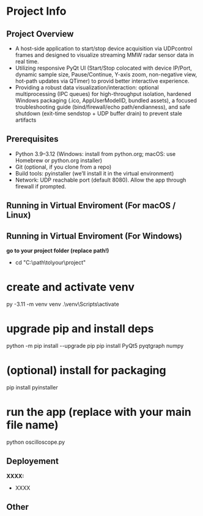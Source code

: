 # Project Info
## Project Overview
- A host-side application to start/stop device acquisition via UDPcontrol frames and designed to visualize streaming MMW
radar sensor data in real time.
- Utilizing responsive PyQt UI (Start/Stop colocated with device IP/Port, dynamic sample size, Pause/Continue,
Y-axis zoom, non-negative view, hot-path updates via QTimer) to provid better interactive experience.
- Providing a robust data visualization/interaction: optional multiprocessing (IPC queues) for high-throughput
isolation, hardened Windows packaging (.ico, AppUserModelID, bundled assets), a focused troubleshooting guide
(bind/firewall/echo path/endianness), and safe shutdown (exit-time sendstop + UDP buffer drain) to prevent stale
artifacts
## Prerequisites
- Python 3.9–3.12 (Windows: install from python.org; macOS: use Homebrew or python.org installer)
- Git (optional, if you clone from a repo)
- Build tools: pyinstaller (we’ll install it in the virtual environment)
- Network: UDP reachable port (default 8080). Allow the app through firewall if prompted.
## Running in Virtual Enviroment (For macOS / Linux)
## Running in Virtual Enviroment (For Windows)
**go to your project folder (replace path!)**
- cd "C:\path\to\your\project"

# create and activate venv
py -3.11 -m venv venv
.\venv\Scripts\activate

# upgrade pip and install deps
python -m pip install --upgrade pip
pip install PyQt5 pyqtgraph numpy

# (optional) install for packaging
pip install pyinstaller

# run the app (replace with your main file name)
python oscilloscope.py

## Deployement
**XXXX:**
- XXXX
## Other
